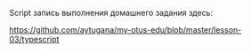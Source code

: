 Script запись выполнения домашнего задания здесь:

https://github.com/aytugana/my-otus-edu/blob/master/lesson-03/typescript
